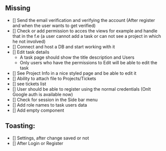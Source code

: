 
## Missing

- [] Send the email verification and verifying the account (After register and when the user wants to get verified)
- [] Check or add permission to acces the views for example and handle that in the f.e (a user cannot add a task or can not see a project in which he not involved)
- [] Connect and host a DB and start working with it
- [] Edit task details
    * A task page should show the title description and Users
    * Only users who have the permissions to Edit will be able to edit the task
- [] See Project Info in a nice styled page and be able to edit it
- [] Ability to attach file to Projects/Tickets
- [] see tickets list
- [] User should be able to register using the normal credentials (Onlt Google auth is available now)
- [] Check for session in the Side bar menu
- [] Add role names to task users data 
- [] Add empty component




## Toasting:
- [] Settings, after change saved or not
- [] After Login or Register


